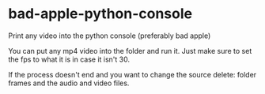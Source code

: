 # bad-apple-python-console
Print any video into the python console (preferably bad apple)

You can put any mp4 video into the folder and run it. Just make sure to set the fps to what it is in case it isn't 30.

If the process doesn't end and you want to change the source delete: folder frames and the audio and video files.
